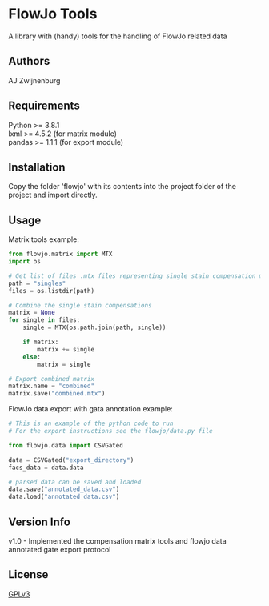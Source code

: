 # FlowJo Tools

A library with (handy) tools for the handling of FlowJo related data

## Authors

AJ Zwijnenburg

## Requirements

Python >= 3.8.1  
lxml >= 4.5.2 (for matrix module)  
pandas >= 1.1.1 (for export module)

## Installation

Copy the folder 'flowjo' with its contents into the project folder of the project and import directly.

## Usage

Matrix tools example:  

```python
from flowjo.matrix import MTX
import os

# Get list of files .mtx files representing single stain compensation matrixes
path = "singles"
files = os.listdir(path)

# Combine the single stain compensations
matrix = None
for single in files:
    single = MTX(os.path.join(path, single))

    if matrix:
        matrix += single
    else:
        matrix = single

# Export combined matrix
matrix.name = "combined"
matrix.save("combined.mtx")
```

FlowJo data export with gata annotation example:

```python
# This is an example of the python code to run
# For the export instructions see the flowjo/data.py file

from flowjo.data import CSVGated

data = CSVGated("export_directory")
facs_data = data.data

# parsed data can be saved and loaded
data.save("annotated_data.csv")
data.load("annotated_data.csv")

```

## Version Info

v1.0 - Implemented the compensation matrix tools and flowjo data annotated gate export protocol

## License

[GPLv3](https://choosealicense.com/licenses/gpl-3.0/)
